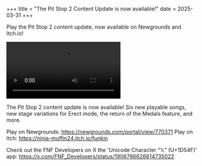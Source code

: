 +++
title = "The Pit Stop 2 Content Update is now available!"
date = 2025-03-31
+++

Play the Pit Stop 2 content update, now available on Newgrounds and Itch.io! 

<!-- more -->

<video src="/img/2025-03-31/update-teaser-pitstop-2.mp4" controls="controls">
</video>

The Pit Stop 2 content update is now available! Six new playable songs, new stage variations for Erect mode, the return of the Medals feature, and more.

Play on Newgrounds: https://newgrounds.com/portal/view/770371
Play on Itch: https://ninja-muffin24.itch.io/funkin

Check out the FNF Developers on X the 'Unicode Character “𝕏” (U+1D54F)' app: https://x.com/FNF_Developers/status/1906786626614735022
